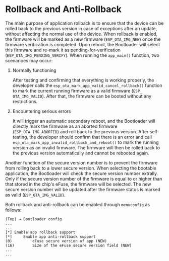 # Rollback and Anti-Rollback

The main purpose of application rollback is to ensure that the device can be rolled back to the previous version in case of exceptions after an update, without affecting the normal use of the device. When rollback is enabled, the firmware will be marked as a new firmware (`ESP_OTA_IMG_NEW`) once the firmware verification is completed. Upon reboot, the Bootloader will select this firmware and re-mark it as pending-for-verification (`ESP_OTA_IMG_PENDING_VERIFY`). When running the `app_main()` function, two scenarioes may occur:

1.  Normally functioning

    After testing and confirming that everything is working properly,
    the developer calls the `esp_ota_mark_app_valid_cancel_rollback()`
    function to mark the current running firmware as a valid firmware
    (`ESP_ OTA_IMG_VALID`). After that, the firmware can be booted
    without any restrictions.

2.  Encountering serious errors

    It will trigger an automatic secondary reboot, and the Bootloader
    will directly mark the firmware as an aborted firmware
    (`ESP_OTA_IMG_ABORTED`) and roll back to the previous version. After
    self-testing, the developer should confirm that there is an error
    and call `esp_ota_mark_app_invalid_rollback_and_reboot()` to mark
    the running version as an invalid firmware. The firmware will then
    be rolled back to the previous version automatically and cannot be
    rebooted again.

Another function of the secure version number is to prevent the firmware
from rolling back to a lower secure version. When selecting the bootable
application, the Bootloader will check the secure version number
extrally. Only if the secure version number of the firmware is equal to
or higher than that stored in the chip's eFuse, the firmware will be
selected. The new secure version number will be updated after the
firmware status is marked as valid (`ESP_OTA_IMG_VALID`).

Both rollback and anti-rollback can be enabled through `menuconfig` as
follows:

```console
(Top) → Bootloader config
...
...
[*] Enable app rollback support
[*]     Enable app anti-rollback support
(0)         eFuse secure version of app (NEW)
(16)        Size of the eFuse secure version field (NEW)
...
...
```
